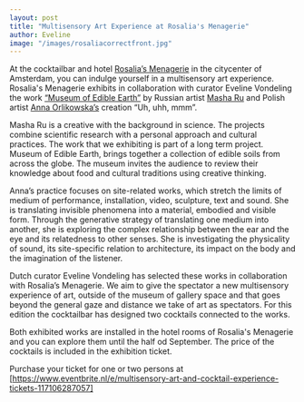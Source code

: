 ```yaml
---
layout: post
title: "Multisensory Art Experience at Rosalia's Menagerie"
author: Eveline
image: "/images/rosaliacorrectfront.jpg"
---
```


At the cocktailbar and hotel [Rosalia’s Menagerie](https://www.rosalias.amsterdam/) in the citycenter of Amsterdam, you can indulge yourself in a multisensory art experience. 
Rosalia's Menagerie exhibits in collaboration with curator Eveline Vondeling the work [“Museum of Edible Earth”](http://museumofedible.earth) by Russian artist [Masha Ru](http://masharu.nl/) and Polish artist [Anna Orlikowska’s](http://annaorlikowska.nl) creation “Uh, uhh, mmm”.  

Masha Ru is a creative with the background in science. The projects combine scientific research with a personal approach and cultural practices. The work that we exhibiting is part of a long term project.  Museum of Edible Earth, brings together a collection of edible soils from across the globe. The museum invites the audience to review their knowledge about food and cultural traditions using creative thinking. 

Anna’s practice focuses on site-related works, which stretch the limits of medium of performance, installation, video, sculpture, text and sound. She is translating invisible phenomena into a material, embodied and visible form. Through the generative strategy of translating one medium into another, she is exploring the complex relationship between the ear and the eye and its relatedness to other senses. She is investigating the physicality of sound, its site-specific relation to architecture, its impact on the body and the imagination of the listener.

Dutch curator Eveline Vondeling has selected these works in collaboration with Rosalia’s Menagerie. We aim to give the spectator a new multisensory experience of art, outside of the museum of gallery space and that goes beyond the general gaze and distance we take of art as spectators. For this edition the cocktailbar has designed two cocktails connected to the works. 


Both exhibited works are installed in the hotel rooms of Rosalia's Menagerie and you can explore them until the half od September. 
The price of the cocktails is included in the exhibition ticket.

Purchase your ticket for one or two persons at [https://www.eventbrite.nl/e/multisensory-art-and-cocktail-experience-tickets-117106287057]
